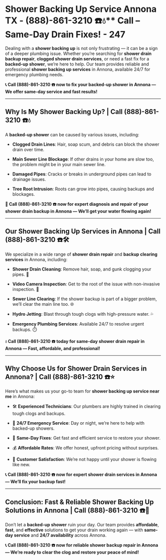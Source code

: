 # Shower Backing Up Service Annona TX - (888)-861-3210 ☎️💧** Call – Same-Day Drain Fixes! - 247

Dealing with a **shower backing up** is not only frustrating — it can be a sign of a deeper plumbing issue. Whether you’re searching for **shower drain backup repair**, **clogged shower drain services**, or need a fast fix for a **backed-up shower**, we’re here to help. Our team provides reliable and professional **shower backing up services** in Annona, available 24/7 for emergency plumbing needs.

**📞 Call (888)-861-3210 ☎️ now to fix your backed-up shower in Annona — We offer same-day service and fast results!**

---

## **Why Is My Shower Backing Up? | Call (888)-861-3210 ☎️💧**

A **backed-up shower** can be caused by various issues, including:

- **Clogged Drain Lines**: Hair, soap scum, and debris can block the shower drain over time.  
- **Main Sewer Line Blockage**: If other drains in your home are slow too, the problem might be in your main sewer line.  
- **Damaged Pipes**: Cracks or breaks in underground pipes can lead to drainage issues.  
- **Tree Root Intrusion**: Roots can grow into pipes, causing backups and blockages.

**🚿 Call (888)-861-3210 ☎️ now for expert diagnosis and repair of your shower drain backup in Annona — We’ll get your water flowing again!**

---

## **Our Shower Backing Up Services in Annona | Call (888)-861-3210 ☎️🛠️**

We specialize in a wide range of **shower drain repair** and **backup clearing services** in Annona, including:

- **Shower Drain Cleaning**: Remove hair, soap, and gunk clogging your pipes. 🧼  
- **Video Camera Inspection**: Get to the root of the issue with non-invasive inspection. 🎥  
- **Sewer Line Clearing**: If the shower backup is part of a bigger problem, we’ll clear the main line too. 🌐  
- **Hydro Jetting**: Blast through tough clogs with high-pressure water. 💦  
- **Emergency Plumbing Services**: Available 24/7 to resolve urgent backups. ⏱️

**💧 Call (888)-861-3210 ☎️ today for same-day shower drain repair in Annona — Fast, affordable, and professional!**

---

## **Why Choose Us for Shower Drain Services in Annona? | Call (888)-861-3210 ☎️⭐**

Here’s what makes us your go-to team for **shower backing up service near me** in Annona:

- 🛠️ **Experienced Technicians**: Our plumbers are highly trained in clearing tough clogs and backups.  
- 🚨 **24/7 Emergency Service**: Day or night, we’re here to help with backed-up showers.  
- 🚿 **Same-Day Fixes**: Get fast and efficient service to restore your shower.  
- 💰 **Affordable Rates**: We offer honest, upfront pricing without surprises.  
- 🌟 **Customer Satisfaction**: We’re not happy until your shower is flowing like new.

**📞 Call (888)-861-3210 ☎️ now for expert shower drain services in Annona — We’ll fix your backup fast!**

---

## **Conclusion: Fast & Reliable Shower Backing Up Solutions in Annona | Call (888)-861-3210 ☎️🚿**

Don’t let a **backed-up shower** ruin your day. Our team provides **affordable**, **fast**, and **effective** solutions to get your drain working again — with **same-day service** and **24/7 availability** across Annona.

**📞 Call (888)-861-3210 ☎️ now for reliable shower backup repair in Annona — We’re ready to clear the clog and restore your peace of mind!**
